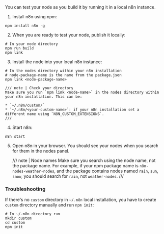 You can test your node as you build it by running it in a local n8n instance.

1. Install n8n using npm:
  ```shell
  npm install n8n -g
  ```
2. When you are ready to test your node, publish it locally:
  ```shell
  # In your node directory
  npm run build
  npm link
  ```
3. Install the node into your local n8n instance:
  ```shell
  # In the nodes directory within your n8n installation
  # node-package-name is the name from the package.json
  npm link <node-package-name>
  ```

    /// note | Check your directory
	Make sure you run `npm link <node-name>` in the nodes directory within your n8n installation. This can be: 
	
	* `~/.n8n/custom/`
	* `~/.n8n/<your-custom-name>`: if your n8n installation set a different name using `N8N_CUSTOM_EXTENSIONS`.
	///

4. Start n8n:
  ```
  n8n start
  ```
5. Open n8n in your browser. You should see your nodes when you search for them in the nodes panel.

    /// note | Node names
    Make sure you search using the node name, not the package name. For example, if your npm package name is `n8n-nodes-weather-nodes`, and the package contains nodes named `rain`, `sun`, `snow`, you should search for `rain`, not `weather-nodes`. 
    ///

### Troubleshooting

If there's no `custom` directory in `~/.n8n` local installation, you have to create `custom` directory manually and run `npm init`:

```shell
# In ~/.n8n directory run
mkdir custom 
cd custom 
npm init
```
